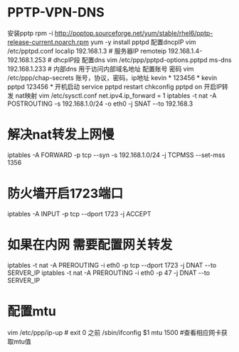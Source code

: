 # PPTP-VPN-DNS

安装pptp
rpm -i http://poptop.sourceforge.net/yum/stable/rhel6/pptp-release-current.noarch.rpm
yum -y install pptpd
配置dncpIP
vim /etc/pptpd.conf
localip 192.168.1.3 # 服务器IP
remoteip 192.168.1.4-192.168.1.253 # dhcpIP段
配置dns
vim /etc/ppp/pptpd-options.pptpd
ms-dns 192.168.1.233 # 内部dns 用于访问内部域名地址
配置账号 密码
vim /etc/ppp/chap-secrets
账号，协议，密码，ip地址
kevin   *   123456  *
kevin   pptpd   123456  *
开机启动
service pptpd restart
chkconfig pptpd on
开启IP转发 nat映射
vim /etc/sysctl.conf
net.ipv4.ip_forward = 1
iptables -t nat -A POSTROUTING -s 192.168.1.0/24 -o eth0 -j SNAT --to 192.168.3

# 解决nat转发上网慢
iptables -A FORWARD -p tcp --syn -s 192.168.1.0/24 -j TCPMSS --set-mss 1356
# 防火墙开启1723端口
iptables -A INPUT -p tcp --dport 1723 -j ACCEPT
# 如果在内网 需要配置网关转发
iptables -t nat -A PREROUTING -i eth0 -p tcp --dport 1723 -j DNAT --to SERVER_IP
iptables -t nat -A PREROUTING -i eth0 -p 47 -j DNAT --to SERVER_IP
# 配置mtu
vim /etc/ppp/ip-up # exit 0 之前
/sbin/ifconfig $1 mtu 1500 #查看相应网卡获取mtu值

